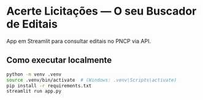 # Acerte Licitações — O seu Buscador de Editais

App em Streamlit para consultar editais no PNCP via API.

## Como executar localmente
```bash
python -m venv .venv
source .venv/bin/activate  # (Windows: .venv\Scripts\activate)
pip install -r requirements.txt
streamlit run app.py
